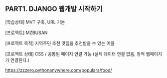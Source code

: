 PART1. DJANGO 웹개발 시작하기
-

[학습상태] MVT 구축, URL 기본

[프로젝트] MZBUSAN

[프로젝트 목적] 지역주민 추천 맛집을 추천받을 수 있는 어플

[프로젝트 상태] CSS / 공통된 페이지 연결 가능 (실제 데이터 연결 없음, 정적 웹페이지가 연결된다.)


https://zzzero.pythonanywhere.com/populars/food/
